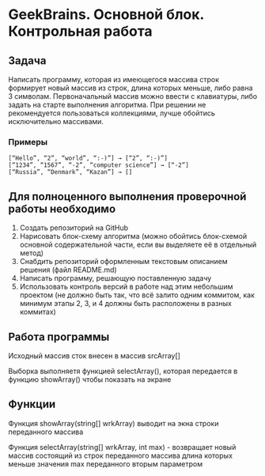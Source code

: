 # GeekBrains. Основной блок. Контрольная работа

## Задача
Написать программу, которая из имеющегося массива строк формирует новый массив из строк, длина которых меньше, либо равна 3 символам. Первоначальный массив можно ввести с клавиатуры, либо задать на старте выполнения алгоритма. При решении не рекомендуется пользоваться коллекциями, лучше обойтись исключительно массивами.

### Примеры
    [“Hello”, “2”, “world”, “:-)”] → [“2”, “:-)”]
    [“1234”, “1567”, “-2”, “computer science”] → [“-2”]
    [“Russia”, “Denmark”, “Kazan”] → []

## Для полноценного выполнения проверочной работы необходимо
1. Создать репозиторий на GitHub
2. Нарисовать блок-схему алгоритма (можно обойтись блок-схемой основной содержательной части, если вы выделяете её в отдельный метод)
3. Снабдить репозиторий оформленным текстовым описанием решения (файл README.md)
4. Написать программу, решающую поставленную задачу
5. Использовать контроль версий в работе над этим небольшим проектом (не должно быть так, что всё залито одним коммитом, как минимум этапы 2, 3, и 4 должны быть расположены в разных коммитах)

## Работа программы
Исходный массив сток внесен в массив srcArray[]

Выборка выполняетя функцией selectArray(), которая передается в функцию showArray() чтобы показать на экране

## Функции

Функция showArray(string[] wrkArray) выводит на экна строки переданного массива

Функция selectArray(string[] wrkArray, int max) - возвращает новый массив состоящий из строк переданного массива длина которых меньше значения max переданного вторым параметром
